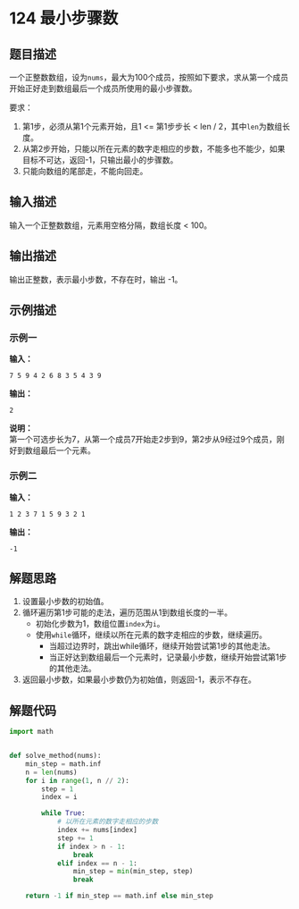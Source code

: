 # 124 最小步骤数

## 题目描述

一个正整数数组，设为`nums`，最大为100个成员，按照如下要求，求从第一个成员开始正好走到数组最后一个成员所使用的最小步骤数。

要求：
1. 第1步，必须从第1个元素开始，且1 <= 第1步步长 < len / 2，其中`len`为数组长度。
2. 从第2步开始，只能以所在元素的数字走相应的步数，不能多也不能少，如果目标不可达，返回-1，只输出最小的步骤数。
3. 只能向数组的尾部走，不能向回走。

## 输入描述

输入一个正整数数组，元素用空格分隔，数组长度 < 100。

## 输出描述

输出正整数，表示最小步数，不存在时，输出 -1。

## 示例描述

### 示例一

**输入：**
```text
7 5 9 4 2 6 8 3 5 4 3 9
```

**输出：**
```text
2
```

**说明：**  
第一个可选步长为7，从第一个成员7开始走2步到9，第2步从9经过9个成员，刚好到数组最后一个元素。

### 示例二

**输入：**
```text
1 2 3 7 1 5 9 3 2 1
```

**输出：**
```text
-1
```

## 解题思路

1. 设置最小步数的初始值。
2. 循环遍历第1步可能的走法，遍历范围从1到数组长度的一半。
    - 初始化步数为1，数组位置`index`为`i`。
    - 使用`while`循环，继续以所在元素的数字走相应的步数，继续遍历。
        - 当超过边界时，跳出while循环，继续开始尝试第1步的其他走法。
        - 当正好达到数组最后一个元素时，记录最小步数，继续开始尝试第1步的其他走法。
3. 返回最小步数，如果最小步数仍为初始值，则返回-1，表示不存在。

## 解题代码

```python
import math


def solve_method(nums):
    min_step = math.inf
    n = len(nums)
    for i in range(1, n // 2):
        step = 1
        index = i

        while True:
            # 以所在元素的数字走相应的步数
            index += nums[index]
            step += 1
            if index > n - 1:
                break
            elif index == n - 1:
                min_step = min(min_step, step)
                break

    return -1 if min_step == math.inf else min_step
```